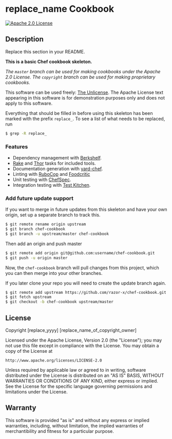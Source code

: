 # replace_name Cookbook

[![Apache 2.0 License](http://img.shields.io/badge/license-Apache_v2-red.svg)](./LICENSE.txt)

## Description

Replace this section in your README.

**This is a basic Chef cookbook skeleton.**

_The `master` branch can be used for making cookbooks under the Apache 2.0 License._
_The `copyright` branch can be used for making proprietary cookbooks._

This software can be used freely:
[The Unlicense](http://unlicense.org/UNLICENSE).
The Apache License text appearing in this software is for
demonstration purposes only and does not apply to this software.

Everything that should be filled in before using this skeleton
has been marked with the prefix `replace_`.
To see a list of what needs to be replaced, run

````bash
$ grep -R replace_
````

### Features

* Dependency management with [Berkshelf](http://berkshelf.com/index.html).
* [Rake](https://github.com/jimweirich/rake) and [Thor](http://whatisthor.com/)
  tasks for included tools.
* Documentation generation with [yard-chef](https://github.com/rightscale/yard-chef).
* Linting with [RuboCop](https://github.com/bbatsov/rubocop)
  and [Foodcritic](http://acrmp.github.io/foodcritic/)
* Unit testing with [ChefSpec](http://sethvargo.github.io/chefspec/).
* Integration testing with [Test Kitchen](http://kitchen.ci/).

### Add future update support

If you want to merge in future updates from this skeleton and have your own origin,
set up a separate branch to track this.

````bash
$ git remote rename origin upstream
$ git branch chef-cookbook
$ git branch -u upstream/master chef-cookbook
````

Then add an origin and push master

````bash
$ git remote add origin git@github.com:username/chef-cookbook.git
$ git push -u origin master
````

Now, the `chef-cookbook` branch will pull changes from this project,
which you can then merge into your other branches.

If you later clone your repo you will need to create the update branch again.

````bash
$ git remote add upstream https://github.com/razor-x/chef-cookbook.git
$ git fetch upstream
$ git checkout -b chef-cookbook upstream/master
````

## License

Copyright [replace_yyyy] [replace_name_of_copyright_owner]

Licensed under the Apache License, Version 2.0 (the "License");
you may not use this file except in compliance with the License.
You may obtain a copy of the License at

    http://www.apache.org/licenses/LICENSE-2.0

Unless required by applicable law or agreed to in writing, software
distributed under the License is distributed on an "AS IS" BASIS,
WITHOUT WARRANTIES OR CONDITIONS OF ANY KIND, either express or implied.
See the License for the specific language governing permissions and
limitations under the License.

## Warranty

This software is provided "as is" and without any express or
implied warranties, including, without limitation, the implied
warranties of merchantibility and fitness for a particular
purpose.
